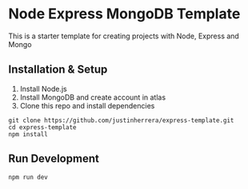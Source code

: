 # Node Express MongoDB Template

This is a starter template for creating projects with Node, Express and Mongo

## Installation & Setup

1. Install Node.js
2. Install MongoDB and create account in atlas
3. Clone this repo and install dependencies

```
git clone https://github.com/justinherrera/express-template.git
cd express-template
npm install
```

## Run Development

```
npm run dev
```
